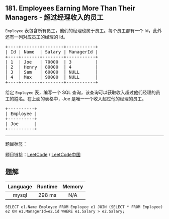 ## 181. Employees Earning More Than Their Managers - 超过经理收入的员工

<!--If you want to use the English description, use `question.content` instead-->

<p><code>Employee</code>&nbsp;表包含所有员工，他们的经理也属于员工。每个员工都有一个 Id，此外还有一列对应员工的经理的 Id。</p>

<pre>+----+-------+--------+-----------+
| Id | Name  | Salary | ManagerId |
+----+-------+--------+-----------+
| 1  | Joe   | 70000  | 3         |
| 2  | Henry | 80000  | 4         |
| 3  | Sam   | 60000  | NULL      |
| 4  | Max   | 90000  | NULL      |
+----+-------+--------+-----------+
</pre>

<p>给定&nbsp;<code>Employee</code>&nbsp;表，编写一个 SQL 查询，该查询可以获取收入超过他们经理的员工的姓名。在上面的表格中，Joe 是唯一一个收入超过他的经理的员工。</p>

<pre>+----------+
| Employee |
+----------+
| Joe      |
+----------+
</pre>



-----

题目标签：

题目链接：[LeetCode](https://leetcode.com/problems/employees-earning-more-than-their-managers/description/)  /  [LeetCode中国](https://leetcode-cn.com/problems/employees-earning-more-than-their-managers/description/)

## 题解



| Language | Runtime | Memory |
|:---:|:---:|:---:|
| mysql  | 298  ms | N/A |

```mysql
SELECT e1.Name Employee FROM Employee e1 JOIN (SELECT * FROM Employee) e2 ON e1.ManagerId=e2.id WHERE e1.Salary > e2.Salary;
```

